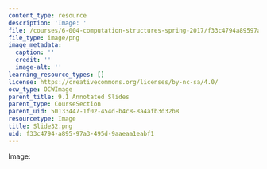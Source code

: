 ```yaml
---
content_type: resource
description: 'Image: '
file: /courses/6-004-computation-structures-spring-2017/f33c4794a89597a3495d9aaeaa1eabf1_Slide32.png
file_type: image/png
image_metadata:
  caption: ''
  credit: ''
  image-alt: ''
learning_resource_types: []
license: https://creativecommons.org/licenses/by-nc-sa/4.0/
ocw_type: OCWImage
parent_title: 9.1 Annotated Slides
parent_type: CourseSection
parent_uid: 50133447-1f02-454d-b4c8-8a4afb3d32b8
resourcetype: Image
title: Slide32.png
uid: f33c4794-a895-97a3-495d-9aaeaa1eabf1
---
```

Image: 